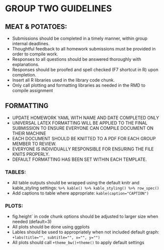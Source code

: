 # GROUP TWO GUIDELINES

## MEAT & POTATOES:
*  Submissions should be completed in a timely manner, within group internal deadlines. 
*  Thoughtful feedback to all homework submissions must be provided in order to compile work. 
*  Responses to all questions should be answered thoroughly with explanations. 
*  Responses should be proofed and spell checked (F7 shortcut in R) upon completion. 
*  Insert all R libraries used in the library code chunk.
*  Only call plotting and formatting libraries as needed in the RMD to compile assignment 

## FORMATTING
*  UPDATE HOMEWORK YAML WITH NAME AND DATE COMPLETED ONLY 
*  UNIVERSAL LATEX FORMATTING WILL BE APPLIED TO THE FINAL SUBMISSION TO ENSURE EVERYONE CAN COMPILE DOCUMENT ON THEIR MACHINE
*  EACH DOCUMENT SHOULD BE KNITTED TO A PDF FOR EACH GROUP MEMBER TO REVIEW.
*  EVERYONE IS INDIVIDUALLY RESPONSIBLE FOR ENSURING THE FILE KNITS PROPERLY. 
*  DEFAULT FORMATTING HAS BEEN SET WITHIN EACH TEMPLATE.  

### TABLES: 
*  All table outputs should be wrapped using the default knitr and kable_styling settings: `%>% kable() %>% kable_styling() %>% row_spec()`
*  Add captions to table where appropriate: `kable(caption="CAPTION")`
### PLOTS:
*  fig.height` in code chunk options should be adjusted to larger size when needed (default=3)
*  All plots should be done using ggplots 
*  Lables should be used to appropriately when not included default graph: `+labs(title="", subtitle="", x="", y="")`
*  All plots should call `+theme_bw()+theme()` to apply default settings

